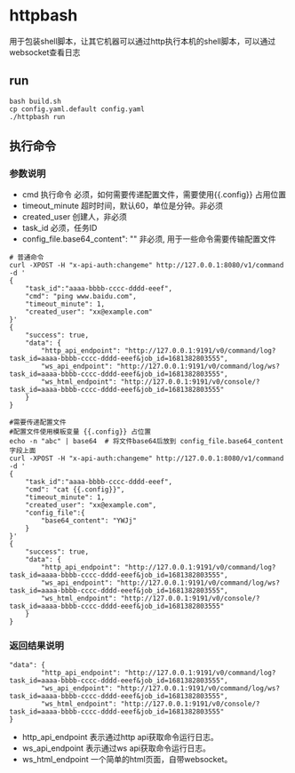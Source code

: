 # httpbash
用于包装shell脚本，让其它机器可以通过http执行本机的shell脚本，可以通过websocket查看日志


## run

```
bash build.sh
cp config.yaml.default config.yaml 
./httpbash run
```

## 执行命令
### 参数说明
- cmd 执行命令 必须，如何需要传递配置文件，需要使用{{.config}} 占用位置
- timeout_minute 超时时间，默认60，单位是分钟。非必须
- created_user 创建人，非必须
- task_id 必须，任务ID
- config_file.base64_content": "" 非必须, 用于一些命令需要传输配置文件
```
# 普通命令
curl -XPOST -H "x-api-auth:changeme" http://127.0.0.1:8080/v1/command -d '
{
    "task_id":"aaaa-bbbb-cccc-dddd-eeef",
    "cmd": "ping www.baidu.com",
    "timeout_minute": 1,
    "created_user": "xx@example.com"
}'
{
    "success": true,
    "data": {
        "http_api_endpoint": "http://127.0.0.1:9191/v0/command/log?task_id=aaaa-bbbb-cccc-dddd-eeef&job_id=1681382803555",
        "ws_api_endpoint": "http://127.0.0.1:9191/v0/command/log/ws?task_id=aaaa-bbbb-cccc-dddd-eeef&job_id=1681382803555",
        "ws_html_endpoint": "http://127.0.0.1:9191/v0/console/?task_id=aaaa-bbbb-cccc-dddd-eeef&job_id=1681382803555"
    }
}

#需要传递配置文件
#配置文件使用模板变量 {{.config}} 占位置
echo -n "abc" | base64  # 将文件base64后放到 config_file.base64_content 字段上面
curl -XPOST -H "x-api-auth:changeme" http://127.0.0.1:8080/v1/command -d '
{
    "task_id":"aaaa-bbbb-cccc-dddd-eeef",
    "cmd": "cat {{.config}}",
    "timeout_minute": 1,
    "created_user": "xx@example.com",
    "config_file":{
        "base64_content": "YWJj"
    }
}'
{
    "success": true,
    "data": {
        "http_api_endpoint": "http://127.0.0.1:9191/v0/command/log?task_id=aaaa-bbbb-cccc-dddd-eeef&job_id=1681382803555",
        "ws_api_endpoint": "http://127.0.0.1:9191/v0/command/log/ws?task_id=aaaa-bbbb-cccc-dddd-eeef&job_id=1681382803555",
        "ws_html_endpoint": "http://127.0.0.1:9191/v0/console/?task_id=aaaa-bbbb-cccc-dddd-eeef&job_id=1681382803555"
    }
}
```

### 返回结果说明
```
"data": {
        "http_api_endpoint": "http://127.0.0.1:9191/v0/command/log?task_id=aaaa-bbbb-cccc-dddd-eeef&job_id=1681382803555",
        "ws_api_endpoint": "http://127.0.0.1:9191/v0/command/log/ws?task_id=aaaa-bbbb-cccc-dddd-eeef&job_id=1681382803555",
        "ws_html_endpoint": "http://127.0.0.1:9191/v0/console/?task_id=aaaa-bbbb-cccc-dddd-eeef&job_id=1681382803555"
}
```
- http_api_endpoint 表示通过http api获取命令运行日志。
- ws_api_endpoint 表示通过ws api获取命令运行日志。
- ws_html_endpoint 一个简单的html页面，自带websocket。


    